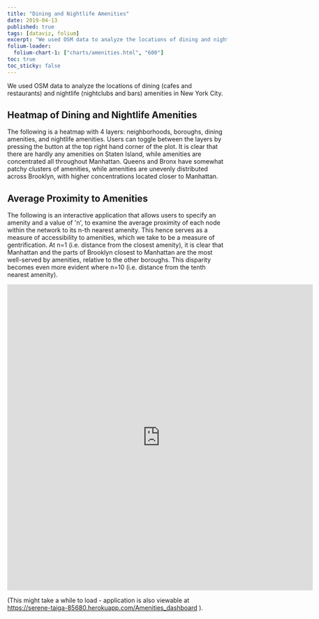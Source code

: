 ```yaml
---
title: "Dining and Nightlife Amenities"
date: 2019-04-13
published: true
tags: [dataviz, folium]
excerpt: "We used OSM data to analyze the locations of dining and nightlife amenities in New York City."
folium-loader:
  folium-chart-1: ["charts/amenities.html", "600"]
toc: true
toc_sticky: false
---
```


We used OSM data to analyze the locations of dining (cafes and restaurants) and nightlife (nightclubs and bars) amenities in New York City.

## Heatmap of Dining and Nightlife Amenities 

The following is a heatmap with 4 layers: neighborhoods, boroughs, dining amenities, and nightlife amenities. Users can toggle between the layers by pressing the button at the top right hand corner of the plot. It is clear that there are hardly any amenities on Staten Island, while amenities are concentrated all throughout Manhattan. Queens and Bronx have somewhat patchy clusters of amenities, while amenities are unevenly distributed across Brooklyn, with higher concentrations located closer to Manhattan. 

<div id="folium-chart-1"></div>

## Average Proximity to Amenities 

The following is an interactive application that allows users to specify an amenity and a value of 'n', to examine the average proximity of each node within the network to its n-th nearest amenity. This hence serves as a measure of accessibility to amenities, which we take to be a measure of gentrification. At n=1 (i.e. distance from the closest amenity), it is clear that Manhattan and the parts of Brooklyn closest to Manhattan are the most well-served by amenities, relative to the other boroughs. This disparity becomes even more evident where n=10 (i.e. distance from the tenth nearest amenity). 

<iframe src="https://serene-taiga-85680.herokuapp.com/Amenities_dashboard" height="700" width="700" frameBorder="0"></iframe>


(This might take a while to load - application is also viewable at https://serene-taiga-85680.herokuapp.com/Amenities_dashboard ).
